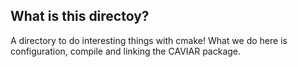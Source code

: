 
## What is this directoy?

A directory to do interesting things with cmake!
What we do here is configuration, compile and linking the CAVIAR package. 
